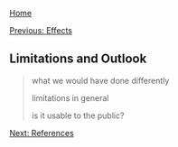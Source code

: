 [Home](./index.md)


[Previous: Effects](./effects.md)

## Limitations and Outlook
> what we would have done differently
> 
> limitations in general
> 
> is it usable to the public?


[Next: References](./references.md)
